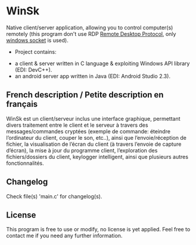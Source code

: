 WinSk
=====

Native client/server application, allowing you to control computer(s) remotely (this program don't use RDP [Remote Desktop Protocol](https://fr.wikipedia.org/wiki/Remote_Desktop_Protocol), only [windows socket](https://fr.wikipedia.org/wiki/Winsock) is used).

- Project contains:

+ a client & server written in C language & exploiting Windows API library (EDI: DevC++).
+ an android server app written in Java (EDI: Android Studio 2.3).

## French description / Petite description en français

WinSk est un client/serveur inclus une interface graphique, permettant divers traitement entre le client et le serveur à travers des messages/commandes cryptées (exemple de commande: éteindre l’ordinateur du client, couper le son, etc..), ainsi que l’envoie/réception de fichier, la visualisation de l’écran du client (à travers l’envoie de capture d’écran), la mise à jour du programme client, l’exploration des fichiers/dossiers du client, keylogger intelligent, ainsi que plusieurs autres fonctionnalités.

## Changelog

Check file(s) 'main.c' for changelog(s).

## License

This program is free to use or modify, no license is yet applied. Feel free to contact me if you need any further information.
